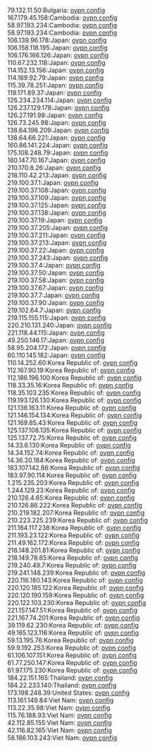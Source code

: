 79.132.11.50:Bulgaria: [ovpn config](vpn/79_132_11_50.ovpn)  
167.179.45.158:Cambodia: [ovpn config](vpn/167_179_45_158.ovpn)  
58.97.193.234:Cambodia: [ovpn config](vpn/58_97_193_234.ovpn)  
58.97.193.234:Cambodia: [ovpn config](vpn/58_97_193_234.ovpn)  
106.139.96.178:Japan: [ovpn config](vpn/106_139_96_178.ovpn)  
106.158.118.195:Japan: [ovpn config](vpn/106_158_118_195.ovpn)  
106.176.166.126:Japan: [ovpn config](vpn/106_176_166_126.ovpn)  
110.67.232.118:Japan: [ovpn config](vpn/110_67_232_118.ovpn)  
114.152.13.156:Japan: [ovpn config](vpn/114_152_13_156.ovpn)  
114.189.92.79:Japan: [ovpn config](vpn/114_189_92_79.ovpn)  
115.39.78.251:Japan: [ovpn config](vpn/115_39_78_251.ovpn)  
119.171.89.37:Japan: [ovpn config](vpn/119_171_89_37.ovpn)  
126.234.234.114:Japan: [ovpn config](vpn/126_234_234_114.ovpn)  
126.237.129.178:Japan: [ovpn config](vpn/126_237_129_178.ovpn)  
126.27.191.98:Japan: [ovpn config](vpn/126_27_191_98.ovpn)  
126.73.245.98:Japan: [ovpn config](vpn/126_73_245_98.ovpn)  
138.64.198.209:Japan: [ovpn config](vpn/138_64_198_209.ovpn)  
138.64.66.221:Japan: [ovpn config](vpn/138_64_66_221.ovpn)  
160.86.141.224:Japan: [ovpn config](vpn/160_86_141_224.ovpn)  
175.108.248.79:Japan: [ovpn config](vpn/175_108_248_79.ovpn)  
180.147.70.167:Japan: [ovpn config](vpn/180_147_70_167.ovpn)  
210.170.8.26:Japan: [ovpn config](vpn/210_170_8_26.ovpn)  
218.110.42.213:Japan: [ovpn config](vpn/218_110_42_213.ovpn)  
219.100.37.1:Japan: [ovpn config](vpn/219_100_37_1.ovpn)  
219.100.37.108:Japan: [ovpn config](vpn/219_100_37_108.ovpn)  
219.100.37.109:Japan: [ovpn config](vpn/219_100_37_109.ovpn)  
219.100.37.125:Japan: [ovpn config](vpn/219_100_37_125.ovpn)  
219.100.37.138:Japan: [ovpn config](vpn/219_100_37_138.ovpn)  
219.100.37.19:Japan: [ovpn config](vpn/219_100_37_19.ovpn)  
219.100.37.205:Japan: [ovpn config](vpn/219_100_37_205.ovpn)  
219.100.37.211:Japan: [ovpn config](vpn/219_100_37_211.ovpn)  
219.100.37.213:Japan: [ovpn config](vpn/219_100_37_213.ovpn)  
219.100.37.22:Japan: [ovpn config](vpn/219_100_37_22.ovpn)  
219.100.37.243:Japan: [ovpn config](vpn/219_100_37_243.ovpn)  
219.100.37.4:Japan: [ovpn config](vpn/219_100_37_4.ovpn)  
219.100.37.50:Japan: [ovpn config](vpn/219_100_37_50.ovpn)  
219.100.37.58:Japan: [ovpn config](vpn/219_100_37_58.ovpn)  
219.100.37.67:Japan: [ovpn config](vpn/219_100_37_67.ovpn)  
219.100.37.7:Japan: [ovpn config](vpn/219_100_37_7.ovpn)  
219.100.37.90:Japan: [ovpn config](vpn/219_100_37_90.ovpn)  
219.102.64.7:Japan: [ovpn config](vpn/219_102_64_7.ovpn)  
219.115.155.115:Japan: [ovpn config](vpn/219_115_155_115.ovpn)  
220.210.131.240:Japan: [ovpn config](vpn/220_210_131_240.ovpn)  
221.118.44.115:Japan: [ovpn config](vpn/221_118_44_115.ovpn)  
49.250.146.17:Japan: [ovpn config](vpn/49_250_146_17.ovpn)  
58.95.204.172:Japan: [ovpn config](vpn/58_95_204_172.ovpn)  
60.110.145.182:Japan: [ovpn config](vpn/60_110_145_182.ovpn)  
110.14.252.60:Korea Republic of: [ovpn config](vpn/110_14_252_60.ovpn)  
112.167.90.19:Korea Republic of: [ovpn config](vpn/112_167_90_19.ovpn)  
112.186.196.100:Korea Republic of: [ovpn config](vpn/112_186_196_100.ovpn)  
118.33.35.16:Korea Republic of: [ovpn config](vpn/118_33_35_16.ovpn)  
118.35.103.235:Korea Republic of: [ovpn config](vpn/118_35_103_235.ovpn)  
119.193.126.130:Korea Republic of: [ovpn config](vpn/119_193_126_130.ovpn)  
121.138.163.11:Korea Republic of: [ovpn config](vpn/121_138_163_11.ovpn)  
121.146.154.134:Korea Republic of: [ovpn config](vpn/121_146_154_134.ovpn)  
121.169.85.43:Korea Republic of: [ovpn config](vpn/121_169_85_43.ovpn)  
125.137.108.135:Korea Republic of: [ovpn config](vpn/125_137_108_135.ovpn)  
125.137.72.75:Korea Republic of: [ovpn config](vpn/125_137_72_75.ovpn)  
14.33.6.130:Korea Republic of: [ovpn config](vpn/14_33_6_130.ovpn)  
14.34.152.74:Korea Republic of: [ovpn config](vpn/14_34_152_74.ovpn)  
14.36.20.184:Korea Republic of: [ovpn config](vpn/14_36_20_184.ovpn)  
183.107.142.86:Korea Republic of: [ovpn config](vpn/183_107_142_86.ovpn)  
183.97.90.114:Korea Republic of: [ovpn config](vpn/183_97_90_114.ovpn)  
1.215.235.203:Korea Republic of: [ovpn config](vpn/1_215_235_203.ovpn)  
1.244.129.23:Korea Republic of: [ovpn config](vpn/1_244_129_23.ovpn)  
210.126.4.65:Korea Republic of: [ovpn config](vpn/210_126_4_65.ovpn)  
210.126.86.222:Korea Republic of: [ovpn config](vpn/210_126_86_222.ovpn)  
210.219.182.207:Korea Republic of: [ovpn config](vpn/210_219_182_207.ovpn)  
210.223.225.239:Korea Republic of: [ovpn config](vpn/210_223_225_239.ovpn)  
211.184.117.238:Korea Republic of: [ovpn config](vpn/211_184_117_238.ovpn)  
211.193.23.122:Korea Republic of: [ovpn config](vpn/211_193_23_122.ovpn)  
211.49.162.172:Korea Republic of: [ovpn config](vpn/211_49_162_172.ovpn)  
218.148.201.81:Korea Republic of: [ovpn config](vpn/218_148_201_81.ovpn)  
218.149.78.65:Korea Republic of: [ovpn config](vpn/218_149_78_65.ovpn)  
219.240.49.7:Korea Republic of: [ovpn config](vpn/219_240_49_7.ovpn)  
219.241.148.239:Korea Republic of: [ovpn config](vpn/219_241_148_239.ovpn)  
220.116.180.143:Korea Republic of: [ovpn config](vpn/220_116_180_143.ovpn)  
220.120.185.122:Korea Republic of: [ovpn config](vpn/220_120_185_122.ovpn)  
220.120.190.159:Korea Republic of: [ovpn config](vpn/220_120_190_159.ovpn)  
220.122.103.230:Korea Republic of: [ovpn config](vpn/220_122_103_230.ovpn)  
221.157.147.51:Korea Republic of: [ovpn config](vpn/221_157_147_51.ovpn)  
221.167.74.201:Korea Republic of: [ovpn config](vpn/221_167_74_201.ovpn)  
39.119.62.230:Korea Republic of: [ovpn config](vpn/39_119_62_230.ovpn)  
49.165.123.116:Korea Republic of: [ovpn config](vpn/49_165_123_116.ovpn)  
59.13.195.76:Korea Republic of: [ovpn config](vpn/59_13_195_76.ovpn)  
59.9.192.253:Korea Republic of: [ovpn config](vpn/59_9_192_253.ovpn)  
61.106.107.151:Korea Republic of: [ovpn config](vpn/61_106_107_151.ovpn)  
61.77.250.147:Korea Republic of: [ovpn config](vpn/61_77_250_147.ovpn)  
61.97.175.230:Korea Republic of: [ovpn config](vpn/61_97_175_230.ovpn)  
184.22.151.165:Thailand: [ovpn config](vpn/184_22_151_165.ovpn)  
184.22.233.140:Thailand: [ovpn config](vpn/184_22_233_140.ovpn)  
173.198.248.39:United States: [ovpn config](vpn/173_198_248_39.ovpn)  
113.161.149.84:Viet Nam: [ovpn config](vpn/113_161_149_84.ovpn)  
113.22.35.98:Viet Nam: [ovpn config](vpn/113_22_35_98.ovpn)  
115.76.188.93:Viet Nam: [ovpn config](vpn/115_76_188_93.ovpn)  
42.112.85.155:Viet Nam: [ovpn config](vpn/42_112_85_155.ovpn)  
42.116.82.165:Viet Nam: [ovpn config](vpn/42_116_82_165.ovpn)  
58.186.103.243:Viet Nam: [ovpn config](vpn/58_186_103_243.ovpn)  
